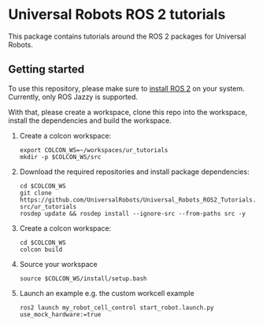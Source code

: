 # Universal Robots ROS 2 tutorials
This package contains tutorials around the ROS 2 packages for Universal Robots.

## Getting started
To use this repository, please make sure to [install ROS
2](https://docs.ros.org/en/jazzy/Installation.html) on your system. Currently, only ROS Jazzy is supported.

With that, please create a workspace, clone this repo into the workspace, install the dependencies
and build the workspace.

1. Create a colcon workspace:
   ```
   export COLCON_WS=~/workspaces/ur_tutorials
   mkdir -p $COLCON_WS/src
   ```

1. Download the required repositories and install package dependencies:
   ```
   cd $COLCON_WS
   git clone https://github.com/UniversalRobots/Universal_Robots_ROS2_Tutorials.git src/ur_tutorials
   rosdep update && rosdep install --ignore-src --from-paths src -y
   ```

1. Create a colcon workspace:
   ```
   cd $COLCON_WS
   colcon build
   ```

1. Source your workspace
   ```
   source $COLCON_WS/install/setup.bash
   ```

1. Launch an example
   e.g. the custom workcell example
   ```
   ros2 launch my_robot_cell_control start_robot.launch.py use_mock_hardware:=true
   ```

